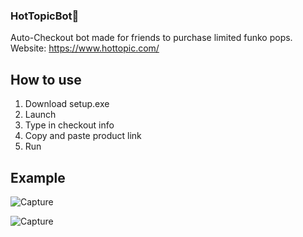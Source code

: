 ### HotTopicBot👣

Auto-Checkout bot made for friends to purchase limited funko pops.
Website: https://www.hottopic.com/

## How to use
1. Download setup.exe
2. Launch
3. Type in checkout info
4. Copy and paste product link
5. Run

## Example
![Capture](https://user-images.githubusercontent.com/22161308/171799563-1cb6c2ec-942d-42cc-a05c-174da9428f7a.PNG)

![Capture](https://user-images.githubusercontent.com/22161308/171799421-54a57d60-8fa7-47a0-9d82-12751be21d64.PNG)









